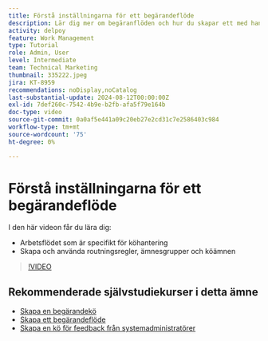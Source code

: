 ```yaml
---
title: Förstå inställningarna för ett begärandeflöde
description: Lär dig mer om begäranflöden och hur du skapar ett med hanteringsregler, ämnesgrupper och köämnen.
activity: delpoy
feature: Work Management
type: Tutorial
role: Admin, User
level: Intermediate
team: Technical Marketing
thumbnail: 335222.jpeg
jira: KT-8959
recommendations: noDisplay,noCatalog
last-substantial-update: 2024-08-12T00:00:00Z
exl-id: 7def260c-7542-4b9e-b2fb-afa5f79e164b
doc-type: video
source-git-commit: 0a0af5e441a09c20eb27e2cd31c7e2586403c984
workflow-type: tm+mt
source-wordcount: '75'
ht-degree: 0%

---
```


# Förstå inställningarna för ett begärandeflöde

I den här videon får du lära dig:

* Arbetsflödet som är specifikt för köhantering
* Skapa och använda routningsregler, ämnesgrupper och köämnen

>[!VIDEO](https://video.tv.adobe.com/v/335222/?quality=12&learn=on)

## Rekommenderade självstudiekurser i detta ämne

* [Skapa en begärandekö](/help/manage-work/request-queues/create-a-request-queue.md)
* [Skapa ett begärandeflöde](/help/manage-work/request-queues/create-a-request-flow.md)
* [Skapa en kö för feedback från systemadministratörer](/help/manage-work/request-queues/create-a-system-admin-feedback-request-queue.md)
